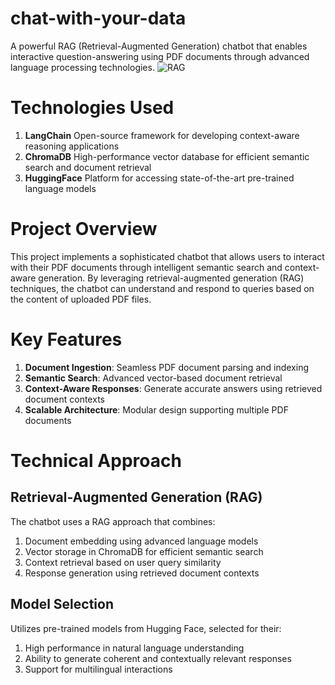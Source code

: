 # chat-with-your-data
A powerful RAG (Retrieval-Augmented Generation) chatbot that enables interactive question-answering using PDF documents through advanced language processing technologies. <be>
![RAG](SDSDSDSDSDSD)

# Technologies Used

1. **LangChain** Open-source framework for developing context-aware reasoning applications
2. **ChromaDB** High-performance vector database for efficient semantic search and document retrieval
3. **HuggingFace** Platform for accessing state-of-the-art pre-trained language models

# Project Overview
This project implements a sophisticated chatbot that allows users to interact with their PDF documents through intelligent semantic search and context-aware generation. By leveraging retrieval-augmented generation (RAG) techniques, the chatbot can understand and respond to queries based on the content of uploaded PDF files.

# Key Features
1. **Document Ingestion**: Seamless PDF document parsing and indexing
2. **Semantic Search**: Advanced vector-based document retrieval
3. **Context-Aware Responses**: Generate accurate answers using retrieved document contexts
4. **Scalable Architecture**: Modular design supporting multiple PDF documents

# Technical Approach
## Retrieval-Augmented Generation (RAG)
The chatbot uses a RAG approach that combines:

1. Document embedding using advanced language models
2. Vector storage in ChromaDB for efficient semantic search
3. Context retrieval based on user query similarity
4. Response generation using retrieved document contexts

## Model Selection
Utilizes pre-trained models from Hugging Face, selected for their:

1. High performance in natural language understanding
2. Ability to generate coherent and contextually relevant responses
3. Support for multilingual interactions
